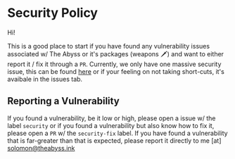 # Security Policy

Hi!

This is a good place to start if you have found any vulnerability issues associated w/ The Abyss or it's packages (weapons 🗡️) and want to either report it / fix it through a `PR`. Currently, we only have one massive
security issue, this can be found [here](https://github.com/solomonshalom/The-Abyss/issues/4) or if your feeling on not taking short-cuts, it's avaibale in the issues tab.

## Reporting a Vulnerability

If you found a vulnerability, be it low or high, please open a issue w/ the label `security` or if you found a vulnerability but also know how to fix it, please open a `PR` w/ the `security-fix` label.
If you have found a vulnerability that is far-greater than that is expected, please report it directly to me [at] solomon@theabyss.ink
